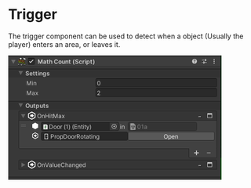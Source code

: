 ﻿# Trigger

The trigger component can be used to detect when a object (Usually the player) enters an area, or leaves it.

![Inspector example](Images/component_math_counter.png)